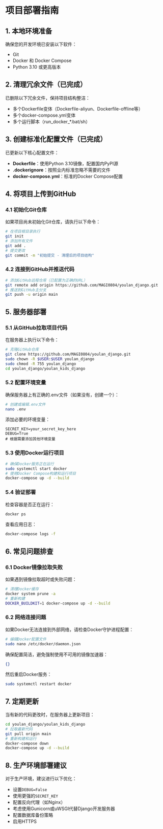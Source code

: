 # 项目部署指南

## 1. 本地环境准备

确保您的开发环境已安装以下软件：
- Git
- Docker 和 Docker Compose
- Python 3.10 或更高版本

## 2. 清理冗余文件（已完成）

已删除以下冗余文件，保持项目结构整洁：
- 多个Dockerfile变体（Dockerfile-aliyun、Dockerfile-offline等）
- 多个docker-compose.yml变体
- 多个运行脚本（run_docker_*.bat/sh）

## 3. 创建标准化配置文件（已完成）

已更新以下核心配置文件：
- **Dockerfile**：使用Python 3.10镜像，配置国内PyPI源
- **.dockerignore**：按照业内标准忽略不需要的文件
- **docker-compose.yml**：标准的Docker Compose配置

## 4. 将项目上传到GitHub

### 4.1 初始化Git仓库

如果项目尚未初始化Git仓库，请执行以下命令：

```bash
# 在项目根目录执行
git init
# 添加所有文件
git add .
# 提交更改
git commit -m "初始提交 - 清理后的项目结构"
```

### 4.2 连接到GitHub并推送代码

```bash
# 添加GitHub远程仓库（已配置为正确的URL）
git remote add origin https://github.com/MAGI0804/youlan_django.git
# 推送到GitHub主分支
git push -u origin main
```

## 5. 服务器部署

### 5.1 从GitHub拉取项目代码

在服务器上执行以下命令：

```bash
# 克隆GitHub仓库
git clone https://github.com/MAGI0804/youlan_django.git
sudo chown -R $USER:$USER youlan_django
sudo chmod -R 755 youlan_django
cd youlan_django/youlan_kids_django
```

### 5.2 配置环境变量

确保服务器上有正确的.env文件（如果没有，创建一个）：

```bash
# 创建或编辑.env文件
nano .env
```

添加必要的环境变量：

```
SECRET_KEY=your_secret_key_here
DEBUG=True
# 根据需要添加其他环境变量
```

### 5.3 使用Docker运行项目

```bash
# 确保Docker服务正在运行
sudo systemctl start docker
# 使用Docker Compose构建和运行项目
docker-compose up -d --build
```

### 5.4 验证部署

检查容器是否正在运行：

```bash
docker ps
```

查看应用日志：

```bash
docker-compose logs -f
```

## 6. 常见问题排查

### 6.1 Docker镜像拉取失败

如果遇到镜像拉取超时或失败问题：

```bash
# 清理Docker缓存
docker system prune -a
# 重新构建
DOCKER_BUILDKIT=1 docker-compose up -d --build
```

### 6.2 网络连接问题

如果Docker无法连接到外部网络，请检查Docker守护进程配置：

```bash
# 编辑Docker配置文件
sudo nano /etc/docker/daemon.json
```

确保配置简洁，避免强制使用不可用的镜像加速器：

```json
{}
```

然后重启Docker服务：

```bash
sudo systemctl restart docker
```

## 7. 定期更新

当有新的代码更改时，在服务器上更新项目：

```bash
cd youlan_django/youlan_kids_django
# 拉取最新代码
git pull origin main
# 重新构建和运行
docker-compose down
docker-compose up -d --build
```

## 8. 生产环境部署建议

对于生产环境，建议进行以下优化：
- 设置`DEBUG=False`
- 使用更强的`SECRET_KEY`
- 配置反向代理（如Nginx）
- 考虑使用Gunicorn或uWSGI代替Django开发服务器
- 配置数据库备份策略
- 启用HTTPS